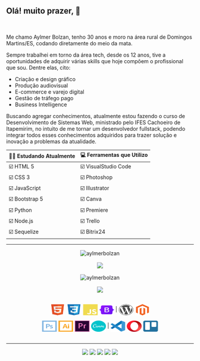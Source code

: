 ## Olá! muito prazer,  👋

<br>

Me chamo Aylmer Bolzan, tenho 30 anos e moro na área rural de Domingos Martins/ES, codando diretamente do meio da mata.

Sempre trabalhei em torno da área tech, desde os 12 anos, tive a oportunidades de adquirir várias skills que hoje compõem o profissional que sou. Dentre elas, cito:

- Criação e design gráfico
- Produção audiovisual
- E-commerce e varejo digital
- Gestão de tráfego pago
- Business Intelligence

Buscando agregar conhecimentos, atualmente estou fazendo o curso de Desenvolvimento de Sistemas Web, ministrado pelo IFES Cachoeiro de Itapemirim, no intuito de me tornar um desenvolvedor fullstack, podendo integrar todos esses conhecimentos adquiridos para trazer solução e inovação a problemas da atualidade.

<div align="center">

👨‍💻 Estudando Atualmente   | 💻 Ferramentas que Utilizo
--------- | ------
☑️ HTML 5  | ☑️ VisualStudio Code
☑️ CSS 3  | ☑️ Photoshop
☑️ JavaScript  | ☑️ Illustrator
☑️ Bootstrap 5  | ☑️ Canva
☑️ Python  | ☑️ Premiere
☑️ Node.js  | ☑️ Trello
☑️ Sequelize  | ☑️ Bitrix24


---

<div style="display: inline;">

<p><img align="center" src="https://github-stats-alpha.vercel.app/api?username=aylmerbolzan&bc=ebebeb&ic=0E8AD9&theme=dark" alt="aylmerbolzan" /></p>
<p><img align="center" src="https://github-profile-summary-cards.vercel.app/api/cards/profile-details?username=aylmerbolzan&theme=github" /></p>
<p><img align="center" src="https://github-readme-streak-stats.herokuapp.com/?user=aylmerbolzan" alt="aylmerbolzan" /></p>
<p><img align="center" src="https://github-readme-stats.vercel.app/api/top-langs/?username=aylmerbolzan" /></p>
</div>

<div style="display: inline_block"><br>
  
  <img align="center" alt="Aylmer-HTML" height="30" width="40" src="https://raw.githubusercontent.com/devicons/devicon/master/icons/html5/html5-original.svg">
  <img align="center" alt="Aylmer-CSS" height="30" width="40" src="https://raw.githubusercontent.com/devicons/devicon/master/icons/css3/css3-original.svg">
  <img align="center" alt="Aylmer-Js" height="30" width="40" src="https://raw.githubusercontent.com/devicons/devicon/master/icons/javascript/javascript-plain.svg">
  <img align="center" alt="Aylmer-Bootstrap" height="30" width="40" src="https://raw.githubusercontent.com/devicons/devicon/master/icons/bootstrap/bootstrap-original.svg">
  |
  <img align="center" alt="Aylmer-WordPress" height="30" width="40" src="https://raw.githubusercontent.com/devicons/devicon/master/icons/wordpress/wordpress-plain.svg">
  <img align="center" alt="Aylmer-Magento" height="30" width="40" src="https://raw.githubusercontent.com/devicons/devicon/1119b9f84c0290e0f0b38982099a2bd027a48bf1/icons/magento/magento-original.svg">
  
<p></p>

  <img align="center" alt="Aylmer-Photoshop" height="30" width="40" src="https://raw.githubusercontent.com/devicons/devicon/master/icons/photoshop/photoshop-line.svg">
  <img align="center" alt="Aylmer-Illustrator" height="30" width="40" src="https://raw.githubusercontent.com/devicons/devicon/master/icons/illustrator/illustrator-line.svg">
  <img align="center" alt="Aylmer-Premiere" height="30" width="40" src="https://raw.githubusercontent.com/devicons/devicon/master/icons/premierepro/premierepro-original.svg">
  <img align="center" alt="Aylmer-Canva" height="30" width="40" src="https://raw.githubusercontent.com/devicons/devicon/master/icons/canva/canva-original.svg">
  |
  <img align="center" alt="Aylmer-VSCode" height="30" width="40" src="https://raw.githubusercontent.com/devicons/devicon/master/icons/vscode/vscode-original.svg">
  <img align="center" alt="Aylmer-Opera" height="30" width="40" src="https://raw.githubusercontent.com/devicons/devicon/master/icons/opera/opera-original.svg">
  <img align="center" alt="Aylmer-Trello" height="30" width="40" src="https://raw.githubusercontent.com/devicons/devicon/master/icons/trello/trello-plain.svg">
<br><br>
</div>
  
  ***
 
<div> 
  <a href="https://wa.me/5527998993129" target="_blank"><img src="https://img.shields.io/badge/WhatsApp-25D366?style=for-the-badge&logo=whatsapp&logoColor=white" target="_blank"></a> 
  <a href="https://www.linkedin.com/in/aylmerbolzan" target="_blank"><img src="https://img.shields.io/badge/-LinkedIn-%230077B5?style=for-the-badge&logo=linkedin&logoColor=white" target="_blank"></a> 
  <a href="https://instagram.com/aylmerbolzan" target="_blank"><img src="https://img.shields.io/badge/-Instagram-%23E4405F?style=for-the-badge&logo=instagram&logoColor=white" target="_blank"></a>
 <a href="https://t.me/aylmerbolzan" target="_blank"><img src="https://img.shields.io/badge/Telegram-2CA5E0?style=for-the-badge&logo=telegram&logoColor=white" target="_blank"></a> 
  <a href = "mailto:aylmer.bolzan@gmail.com"><img src="https://img.shields.io/badge/-Gmail-%23333?style=for-the-badge&logo=gmail&logoColor=white" target="_blank"></a> 
</div>
</div>
